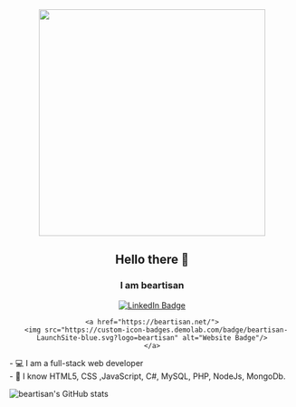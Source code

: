 

<div id="header" align="center">
  <img src="https://media.giphy.com/media/L1R1tvI9svkIWwpVYr/giphy.gif" width="400"/>
  
  ## Hello there 👋
  
  ### I am beartisan
  <div id="badges">
    <a href="https://www.linkedin.com/in/jbeatricetan">
      <img src="https://img.shields.io/badge/LinkedIn-blue?style=for-the-badge&logo=linkedin&logoColor=white" alt="LinkedIn Badge"/>
    </a>
    
  
    <a href="https://beartisan.net/">
      <img src="https://custom-icon-badges.demolab.com/badge/beartisan-LaunchSite-blue.svg?logo=beartisan" alt="Website Badge"/>
    </a>
  </div>
  
</div>

<div class="container">
  <div class="about">
  - 💻 I am a full-stack web developer
  <br />
  - 🔭 I know HTML5, CSS ,JavaScript, C#, MySQL, PHP, NodeJs, MongoDb.
  </div>
  

</div>
 
  ![beartisan's GitHub stats](https://github-readme-stats.vercel.app/api?username=beartisan&show_icons=true&theme=transparent)
  </div>
   
<!-- ### Front-End
  
  <i class="devicon-nodejs-plain"> </i>
  <i class="devicon-mongodb-plain"> </i>

</div> -->
<!--
**beartisan/beartisan** is a ✨ _special_ ✨ repository because its `README.md` (this file) appears on your GitHub profile.

Here are some ideas to get you started:

- 🔭 I’m currently working on ...
- 🌱 I’m currently learning ...
- 👯 I’m looking to collaborate on ...
- 🤔 I’m looking for help with ...
- 💬 Ask me about ...
- 📫 How to reach me: ...
- 😄 Pronouns: ...
- ⚡ Fun fact: ...
-->
